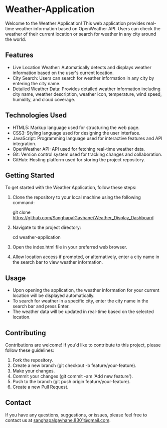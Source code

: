 # Weather-Application

Welcome to the Weather Application! This web application provides real-time weather information based on OpenWeather API. Users can check the weather of their current location or search for weather in any city around the world.

## Features

- Live Location Weather: Automatically detects and displays weather information based on the user's current location.
- City Search: Users can search for weather information in any city by entering the city name.
- Detailed Weather Data: Provides detailed weather information including city name, weather description, weather icon, temperature, wind speed, humidity, and cloud coverage.

## Technologies Used

- HTML5: Markup language used for structuring the web page.
- CSS3: Styling language used for designing the user interface.
- JavaScript: Programming language used for interactive features and API integration.
- OpenWeather API: API used for fetching real-time weather data.
- Git: Version control system used for tracking changes and collaboration.
- GitHub: Hosting platform used for storing the project repository.

## Getting Started

To get started with the Weather Application, follow these steps:

1. Clone the repository to your local machine using the following command:

    
    git clone https://github.com/SanghapalGavhane/Weather_Display_Dashboard
    

2. Navigate to the project directory:

    
    cd weather-application
    

3. Open the index.html file in your preferred web browser.

4. Allow location access if prompted, or alternatively, enter a city name in the search bar to view weather information.

## Usage

- Upon opening the application, the weather information for your current location will be displayed automatically.
- To search for weather in a specific city, enter the city name in the search bar and press Enter.
- The weather data will be updated in real-time based on the selected location.

## Contributing

Contributions are welcome! If you'd like to contribute to this project, please follow these guidelines:

1. Fork the repository.
2. Create a new branch (git checkout -b feature/your-feature).
3. Make your changes.
4. Commit your changes (git commit -am 'Add new feature').
5. Push to the branch (git push origin feature/your-feature).
6. Create a new Pull Request.

## Contact

If you have any questions, suggestions, or issues, please feel free to contact us at [sanghapalgavhane.8301@gmail.com](mailto:sanghapalgavhane.8301@gmail.com).

